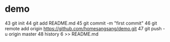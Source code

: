 # demo
   43  git init
   44  git add README.md
   45  git commit -m "first commit"
   46  git remote add origin https://github.com/homesangsang/demo.git
   47  git push -u origin master
   48  history 6 >> README.md 
